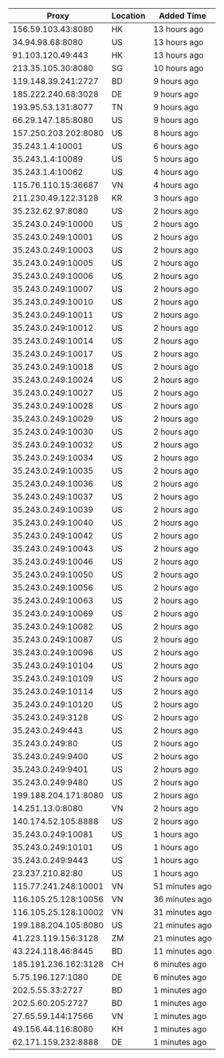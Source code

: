 | Proxy | Location | Added Time |
|---------|----------|------------|
| 156.59.103.43:8080 | HK | 13 hours ago |
| 34.94.98.68:8080 | US | 13 hours ago |
| 91.103.120.49:443 | HK | 13 hours ago |
| 213.35.105.30:8080 | SG | 10 hours ago |
| 119.148.39.241:2727 | BD | 9 hours ago |
| 185.222.240.68:3028 | DE | 9 hours ago |
| 193.95.53.131:8077 | TN | 9 hours ago |
| 66.29.147.185:8080 | US | 9 hours ago |
| 157.250.203.202:8080 | US | 8 hours ago |
| 35.243.1.4:10001 | US | 6 hours ago |
| 35.243.1.4:10089 | US | 5 hours ago |
| 35.243.1.4:10062 | US | 4 hours ago |
| 115.76.110.15:36687 | VN | 4 hours ago |
| 211.230.49.122:3128 | KR | 3 hours ago |
| 35.232.62.97:8080 | US | 2 hours ago |
| 35.243.0.249:10000 | US | 2 hours ago |
| 35.243.0.249:10001 | US | 2 hours ago |
| 35.243.0.249:10003 | US | 2 hours ago |
| 35.243.0.249:10005 | US | 2 hours ago |
| 35.243.0.249:10006 | US | 2 hours ago |
| 35.243.0.249:10007 | US | 2 hours ago |
| 35.243.0.249:10010 | US | 2 hours ago |
| 35.243.0.249:10011 | US | 2 hours ago |
| 35.243.0.249:10012 | US | 2 hours ago |
| 35.243.0.249:10014 | US | 2 hours ago |
| 35.243.0.249:10017 | US | 2 hours ago |
| 35.243.0.249:10018 | US | 2 hours ago |
| 35.243.0.249:10024 | US | 2 hours ago |
| 35.243.0.249:10027 | US | 2 hours ago |
| 35.243.0.249:10028 | US | 2 hours ago |
| 35.243.0.249:10029 | US | 2 hours ago |
| 35.243.0.249:10030 | US | 2 hours ago |
| 35.243.0.249:10032 | US | 2 hours ago |
| 35.243.0.249:10034 | US | 2 hours ago |
| 35.243.0.249:10035 | US | 2 hours ago |
| 35.243.0.249:10036 | US | 2 hours ago |
| 35.243.0.249:10037 | US | 2 hours ago |
| 35.243.0.249:10039 | US | 2 hours ago |
| 35.243.0.249:10040 | US | 2 hours ago |
| 35.243.0.249:10042 | US | 2 hours ago |
| 35.243.0.249:10043 | US | 2 hours ago |
| 35.243.0.249:10046 | US | 2 hours ago |
| 35.243.0.249:10050 | US | 2 hours ago |
| 35.243.0.249:10056 | US | 2 hours ago |
| 35.243.0.249:10063 | US | 2 hours ago |
| 35.243.0.249:10069 | US | 2 hours ago |
| 35.243.0.249:10082 | US | 2 hours ago |
| 35.243.0.249:10087 | US | 2 hours ago |
| 35.243.0.249:10096 | US | 2 hours ago |
| 35.243.0.249:10104 | US | 2 hours ago |
| 35.243.0.249:10109 | US | 2 hours ago |
| 35.243.0.249:10114 | US | 2 hours ago |
| 35.243.0.249:10120 | US | 2 hours ago |
| 35.243.0.249:3128 | US | 2 hours ago |
| 35.243.0.249:443 | US | 2 hours ago |
| 35.243.0.249:80 | US | 2 hours ago |
| 35.243.0.249:9400 | US | 2 hours ago |
| 35.243.0.249:9401 | US | 2 hours ago |
| 35.243.0.249:9480 | US | 2 hours ago |
| 199.188.204.171:8080 | US | 2 hours ago |
| 14.251.13.0:8080 | VN | 2 hours ago |
| 140.174.52.105:8888 | US | 2 hours ago |
| 35.243.0.249:10081 | US | 1 hours ago |
| 35.243.0.249:10101 | US | 1 hours ago |
| 35.243.0.249:9443 | US | 1 hours ago |
| 23.237.210.82:80 | US | 1 hours ago |
| 115.77.241.248:10001 | VN | 51 minutes ago |
| 116.105.25.128:10056 | VN | 36 minutes ago |
| 116.105.25.128:10002 | VN | 31 minutes ago |
| 199.188.204.105:8080 | US | 21 minutes ago |
| 41.223.119.156:3128 | ZM | 21 minutes ago |
| 43.224.118.46:8445 | BD | 11 minutes ago |
| 185.191.236.162:3128 | CH | 6 minutes ago |
| 5.75.196.127:1080 | DE | 6 minutes ago |
| 202.5.55.33:2727 | BD | 1 minutes ago |
| 202.5.60.205:2727 | BD | 1 minutes ago |
| 27.65.59.144:17566 | VN | 1 minutes ago |
| 49.156.44.116:8080 | KH | 1 minutes ago |
| 62.171.159.232:8888 | DE | 1 minutes ago |
